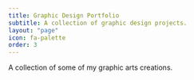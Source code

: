 ```yaml
---
title: Graphic Design Portfolio
subtitle: A collection of graphic design projects.
layout: "page"
icon: fa-palette
order: 3
---
```


A collection of some of my graphic arts creations.
